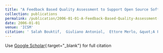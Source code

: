 ```yaml
---
title: "A Feedback Based Quality Assessment to Support Open Source Software Evolution: the GRASS Case Study"
collection: publications
permalink: /publication/2006-01-01-A-Feedback-Based-Quality-Assessment-to-Support-Open-Source-Software-Evolution-the-GRASS-Case-Study
date: 2006-01-01
venue: 'ICSM'
citation: ' Salah Bouktif,  Giuliano Antoniol,  Ettore Merlo, &quot;A Feedback Based Quality Assessment to Support Open Source Software Evolution: the GRASS Case Study.&quot; ICSM, 2006.'
---
```

Use [Google Scholar](https://scholar.google.com/scholar?q=A+Feedback+Based+Quality+Assessment+to+Support+Open+Source+Software+Evolution:+the+GRASS+Case+Study){:target="_blank"} for full citation